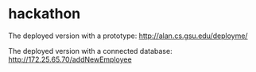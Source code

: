 # hackathon

The deployed version with a prototype: http://alan.cs.gsu.edu/deployme/

The deployed version with a connected database: http://172.25.65.70/addNewEmployee
